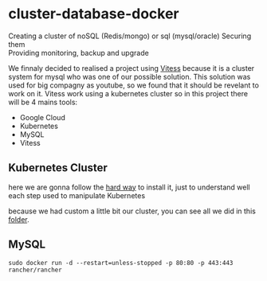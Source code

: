 # cluster-database-docker
Creating a cluster of noSQL (Redis/mongo) or sql (mysql/oracle)
Securing them  
Providing monitoring, backup and upgrade  

We finnaly decided to realised a project using [Vitess](https://vitess.io/overview/) because it is a cluster system for mysql who was one of our possible solution. This solution was used for big compagny as youtube, so we found that it should be revelant to work on it.
Vitess work using a kubernetes cluster so in this project there will be 4 mains tools:
* Google Cloud
* Kubernetes
* MySQL
* Vitess

## Kubernetes Cluster

here we are gonna follow the [hard way](https://github.com/kelseyhightower/kubernetes-the-hard-way) to install it, just to understand well each step used to manipulate Kubernetes

because we had custom a little bit our cluster, you can see all we did in this [folder](https://github.com/JujuDesFruits/cluster-database-docker/blob/master/KUBE-CLUSTER.md).

## MySQL

```
sudo docker run -d --restart=unless-stopped -p 80:80 -p 443:443 rancher/rancher
```
